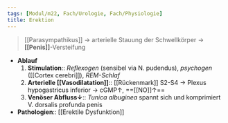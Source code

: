 ```yaml
---
tags: [Modul/m22, Fach/Urologie, Fach/Physiologie]
title: Erektion
---
```

> [[Parasympathikus]] → arterielle Stauung der Schwellkörper → **[[Penis]]**-Versteifung
- **Ablauf**
	1. **Stimulation**:: *Reflexogen* (sensibel via N. pudendus), *psychogen* ([[Cortex cerebri]]), *REM-Schlaf*
	2. **Arterielle [[Vasodilatation]]**:: [[Rückenmark]] S2-S4 → Plexus hypogastricus inferior → cGMP↑, ==[[NO]]↑==
	3. **Venöser Abfluss↓**:: *Tunica albuginea* spannt sich und komprimiert V. dorsalis profunda penis
- **Pathologien**:: [[Erektile Dysfunktion]]